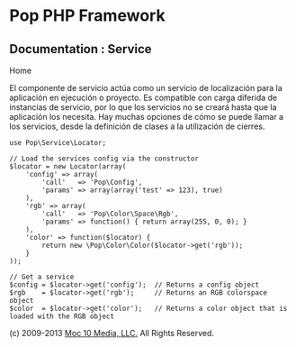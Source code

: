 Pop PHP Framework
=================

Documentation : Service
-----------------------

Home

El componente de servicio actúa como un servicio de localización para la
aplicación en ejecución o proyecto. Es compatible con carga diferida de
instancias de servicio, por lo que los servicios no se creará hasta que
la aplicación los necesita. Hay muchas opciones de cómo se puede llamar
a los servicios, desde la definición de clases a la utilización de
cierres.

    use Pop\Service\Locator;

    // Load the services config via the constructor
    $locator = new Locator(array(
        'config' => array(
            'call'   => 'Pop\Config',
            'params' => array(array('test' => 123), true)
        ),
        'rgb' => array(
            'call'   => 'Pop\Color\Space\Rgb',
            'params' => function() { return array(255, 0, 0); }
        ),
        'color' => function($locator) {
            return new \Pop\Color\Color($locator->get('rgb'));
        }
    ));

    // Get a service
    $config = $locator->get('config');  // Returns a config object
    $rgb    = $locator->get('rgb');     // Returns an RGB colorspace object
    $color  = $locator->get('color');   // Returns a color object that is loaded with the RGB object

\(c) 2009-2013 [Moc 10 Media, LLC.](http://www.moc10media.com) All
Rights Reserved.
